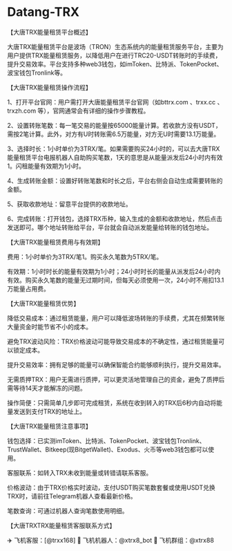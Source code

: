 # Datang-TRX

【大唐TRX能量租赁平台概述】

大唐TRX能量租赁平台是波场（TRON）生态系统内的能量租赁服务平台，主要为用户提供TRX能量租赁服务，以降低用户在进行TRC20-USDT转账时的手续费，提升交易效率。平台支持多种web3钱包，如imToken、比特派、TokenPocket、波宝钱包Tronlink等。

【大唐TRX能量租赁操作流程】

1、打开平台官网：用户需打开大唐能量租赁平台官网（如bttrx.com 、trxx.cc 、trxzh.com 等），官网通常会有详细的操作步骤教程。

2、设置转账笔数：每一笔交易的能量按65000能量计算。若收款方没有USDT，需按2笔计算。此外，对方有U时转账需6.5万能量，对方无U时需要13.1万能量。

3、选择时长：1小时单价为3TRX/笔。如果需要购买24小时的，可以去大唐TRX能量租赁平台电报机器人自助购买笔数，1天的意思是从能量派发后24小时内有效1。闪租能量有效期为1小时。

4、生成转账金额：设置好转账笔数和时长之后，平台右侧会自动生成需要转账的金额。

5、获取收款地址：留意平台提供的收款地址。

6、完成转账：打开钱包，选择TRX币种，输入生成的金额和收款地址，然后点击发送即可。哪个地址转账给平台，平台就会自动派发能量给转账的钱包地址。

【大唐TRX能量租赁费用与有效期】

费用：1小时单价为3TRX/笔1。购买永久笔数为5TRX/笔。

有效期：1小时时长的能量有效期为1小时；24小时时长的能量从派发后24小时内有效。购买永久笔数的能量无过期时间，但每天必须使用一次，24小时不用扣13.1万能量占用费。

【大唐TRX能量租赁优势】

降低交易成本：通过租赁能量，用户可以降低波场转账的手续费，尤其在频繁转账大量资金时能节省不小的成本。

避免TRX波动风险：TRX价格波动可能导致交易成本的不确定性，通过租赁能量可以锁定成本。

提升交易效率：拥有足够的能量可以确保智能合约能够顺利执行，提升交易效率。

无需质押TRX：用户无需进行质押，可以更灵活地管理自己的资金，避免了质押后需等待14天才能解冻的问题。

操作简便：只需简单几步即可完成租赁，系统在收到转入的TRX后6秒内自动将能量发送到支付TRX的地址上。

【大唐TRX能量租赁注意事项】

钱包选择：已实测imToken、比特派、TokenPocket、波宝钱包Tronlink、TrustWallet、Bitkeep(现BitgetWallet)、Exodus、火币等web3钱包都可以使用。

客服联系：如转入TRX未收到能量或转错请联系客服。

价格波动：由于TRX价格实时波动，支付USDT购买笔数套餐或使用USDT兑换TRX时，请前往Telegram机器人查看最新价格。

笔数查询：可通过机器人查询笔数使用明细。

【大唐TRXTRX能量租赁客服联系方式】

✈️ 飞机客服：[@trxx168]
🤖 飞机机器人：@xtrx8_bot
👥 飞机群组：@xtrx88

